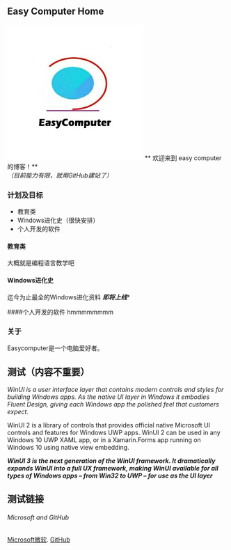 ## Easy Computer Home
![Easycomputer Logo](/pic/IMG_20220519_231827.jpg)
**   欢迎来到 easy computer 的博客！**    
*（目前能力有限，就用GitHub建站了）*
### 计划及目标
- 教育类
- Windows进化史（很快安排）
- 个人开发的软件
#### 教育类
大概就是编程语言教学吧
#### Windows进化史

迄今为止最全的Windows进化资料 ***即将上线****

####个人开发的软件
hmmmmmmmm

### 关于

Easycomputer是一个电脑爱好者。

## 测试（内容不重要）

*WinUI is a user interface layer that contains modern controls and styles for building Windows apps. As the native UI layer in Windows it embodies Fluent Design, giving each Windows app the polished feel that customers expect.*

WinUI 2 is a library of controls that provides official native Microsoft UI controls and features for Windows UWP apps. WinUI 2 can be used in any Windows 10 UWP XAML app, or in a Xamarin.Forms app running on Windows 10 using native view embedding.

***WinUI 3 is the next generation of the WinUI framework. It dramatically expands WinUI into a full UX framework, making WinUI available for all types of Windows apps – from Win32 to UWP – for use as the UI layer***


## 测试链接
###### Microsoft and GitHub
[Microsoft微软](https:\\www.Microsoft.com).
[GitHub](www.GitHub.com)

